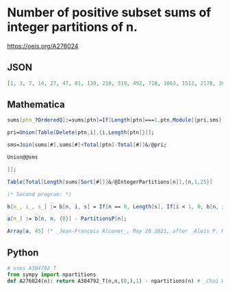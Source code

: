 # Number of positive subset sums of integer partitions of n\.
https://oeis.org/A276024
## JSON
```JSON
[1, 3, 7, 14, 27, 47, 81, 130, 210, 319, 492, 718, 1063, 1512, 2178, 3012, 4237, 5765, 7930, 10613, 14364, 18936, 25259, 32938, 43302, 55862, 72694, 92797, 119499, 151468, 193052, 242748, 307135, 383315, 481301, 597252, 744199, 918030, 1137607, 1395101, 1718237, 2098096, 2569047, 3121825, 3805722]
```
## Mathematica
```Mathematica
sums[ptn_?OrderedQ]:=sums[ptn]=If[Length[ptn]===1,ptn,Module[{pri,sms},
```
```Mathematica
pri=Union[Table[Delete[ptn,i],{i,Length[ptn]}]];
```
```Mathematica
sms=Join[sums[#],sums[#]+Total[ptn]-Total[#]]&/@pri;
```
```Mathematica
Union@@sms
```
```Mathematica
]];
```
```Mathematica
Table[Total[Length[sums[Sort[#]]]&/@IntegerPartitions[n]],{n,1,25}]
```
```Mathematica
(* Second program: *)
```
```Mathematica
b[n_, i_, s_] := b[n, i, s] = If[n == 0, Length[s], If[i < 1, 0, b[n, i - 1, s] + b[n - i, Min[n - i, i], {#, # + i}& /@ s // Flatten // Union]]];
```
```Mathematica
a[n_] := b[n, n, {0}] - PartitionsP[n];
```
```Mathematica
Array[a, 45] (* _Jean-François Alcover_, May 20 2021, after _Alois P. Heinz_ in A304792 *)
```
## Python
```Python
# uses A304792_T
from sympy import npartitions
def A276024(n): return A304792_T(n,n,(0,),1) - npartitions(n) # _Chai Wah Wu_, Sep 25 2023
```
